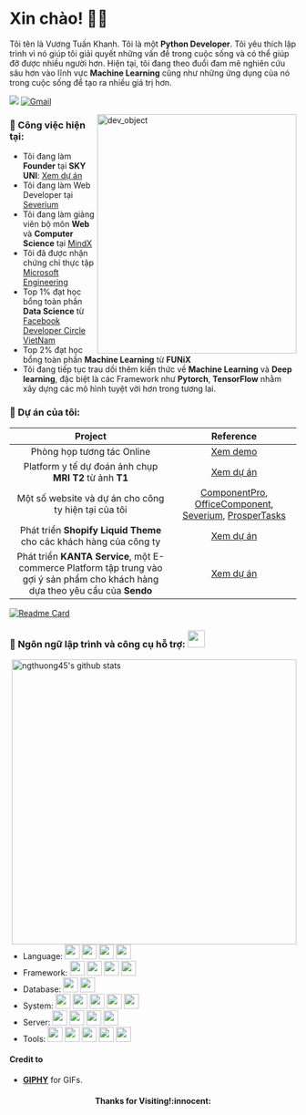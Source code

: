 <!-- Greeting -->
# Xin chào! :wave::smiley:

<!--Introduction -->
Tôi tên là Vương Tuấn Khanh. Tôi là một **Python Developer**. Tôi yêu thích lập trình vì nó giúp tôi giải quyết những vấn đề trong cuộc sống và có thể giúp đỡ được nhiều người hơn. Hiện tại, tôi đang theo đuổi đam mê nghiên cứu sâu hơn vào lĩnh vực **Machine Learning** cũng như những ứng dụng của nó trong cuộc sống để tạo ra nhiều giá trị hơn.

<!-- Your badges -->
![](https://komarev.com/ghpvc/?username=vuongtuankhanh&style=flat)
[![Gmail](https://img.shields.io/badge/-gmail-c14438?style=flat&logo=Gmail&logoColor=white)](mailto:khanhvuongtuan37@gmail.com)


<!-- Working GIF -->
<img src="https://media.giphy.com/media/S6q7p6G70qH6YVupi3/giphy.gif" alt="dev_object" align="right" width="350" height="420" />


### 💼  Công việc hiện tại: 
* Tôi đang làm **Founder** tại **SKY UNI**: [Xem dự án](https://youtu.be/7gRVYkTZ6gE)
* Tôi đang làm Web Developer tại [Severium](https://www.severium.com/)
* Tôi đang làm giảng viên bộ môn **Web** và **Computer Science** tại [MindX](https://mindx.edu.vn/)
* Tôi đã được nhận chứng chỉ thực tập [Microsoft Engineering](https://github.com/VuongTuanKhanh/Certificates-of-Achievements/blob/master/Microsoft%20Engineering.jpg)
* Top 1% đạt học bổng toàn phần **Data Science** từ [Facebook Developer Circle VietNam](https://github.com/VuongTuanKhanh/Certificates-of-Achievements/blob/master/DevC.PNG)
* Top 2% đạt học bổng toàn phần **Machine Learning** từ **FUNiX**
* Tôi đang tiếp tục trau dồi thêm kiến thức về **Machine Learning** và **Deep learning**, đặc biệt là các Framework như **Pytorch**, **TensorFlow** nhằm xây dựng các mô hình tuyệt vời hơn trong tương lai.




### 🌱 Dự án của tôi:
| Project      | Reference |
| :-----------: | :-----------: |
| Phòng họp tương tác Online                                            | [Xem demo](https://youtu.be/2P7CrL45IBk)                    |
| Platform y tế dự đoán ảnh chụp **MRI T2** từ ảnh **T1**               | [Xem dự án](https://github.com/VuongTuanKhanh/Brain-MRI-GAN)|
|Một số website và dự án cho công ty hiện tại của tôi                   | [ComponentPro](https://www.componentpro.com/), [OfficeComponent](https://www.officecomponent.com/), [Severium](https://www.severium.com/), [ProsperTasks](https://prospertasks.com/)|
|Phát triển **Shopify Liquid Theme** cho các khách hàng của công ty     | [Xem dự án](https://github.com/VuongTuanKhanh/Shopify-Merchant-Themes)|
|Phát triển **KANTA Service**, một E-commerce Platform tập trung vào gợi ý sản phẩm cho khách hàng dựa theo yêu cầu của **Sendo**|[Xem dự án](https://github.com/VuongTuanKhanh/DevC_2019_Sendo)|

<!-- Your card -->
[![Readme Card](https://github-readme-stats.vercel.app/api/pin/?username=VuongTuanKhanh&repo=Brain-MRI-GAN&theme=dark)](https://github.com/VuongTuanKhanh/vietnam-number)


 ### 🔭 Ngôn ngữ lập trình và công cụ hỗ trợ: <img src="https://media.giphy.com/media/WUlplcMpOCEmTGBtBW/giphy.gif" width="30">
<!-- GitHub README Stats -->

  <a href="https://github.com/ngthuong45?tab=repositories">
    <img width="500" height="auto" align="right" alt="ngthuong45's github stats" 
         src="https://github-readme-stats.vercel.app/api?username=vuongtuankhanh&show_icons=true&theme=dark&count_private=true" />
   <!-- <img width="30%" height="auto" align="right" alt="ngthuong45's github stats" 
         src="https://github-readme-stats.vercel.app/api/top-langs/?username=joykishansharma&layout=dark" />
NOTE: Top languages does not indicate my skill level or something like that, it's a github metric of which languages i have the most code on github. -->
  </a>

* Language: <img width="26px" src="https://simpleicons.org/icons/python.svg" />  <img width="26px" src="https://simpleicons.org/icons/css3.svg" />  <img width="26px" src="https://simpleicons.org/icons/html5.svg" />  <img width="26px" src="https://simpleicons.org/icons/javascript.svg" />
* Framework: <img width="26px" src="https://simpleicons.org/icons/django.svg" /> <img width="26px" src="https://simpleicons.org/icons/flask.svg" /> <img width="26px" src="https://simpleicons.org/icons/fastapi.svg" /> <img width="26px" src="https://simpleicons.org/icons/chatbot.svg" />
* Database: <img width="26px" src="https://simpleicons.org/icons/mysql.svg" /> <img width="26px" src="https://simpleicons.org/icons/postgresql.svg" />
* System: <img width="26px" src="https://simpleicons.org/icons/linux.svg" /> <img width="26px" src="https://simpleicons.org/icons/ubuntu.svg" /> <img width="26px" src="https://simpleicons.org/icons/docker.svg" /> <img width="26px" src="https://simpleicons.org/icons/git.svg" /> <img width="26px" src="https://simpleicons.org/icons/github.svg" />
* Server: <img width="26px" src="https://simpleicons.org/icons/apache.svg" /> <img width="26px" src="https://simpleicons.org/icons/nginx.svg" /> <img width="26px" src="https://simpleicons.org/icons/amazonaws.svg" /> <img width="26px" src="https://simpleicons.org/icons/googlecloud.svg" />
* Tools: <img width="26px" src="https://simpleicons.org/icons/pycharm.svg" /> <img width="26px" src="https://simpleicons.org/icons/visualstudiocode.svg" /> <img width="26px" src="https://simpleicons.org/icons/filezilla.svg" /> <img width="26px" src="https://simpleicons.org/icons/sublimetext.svg" /> <img width="26px" src="https://simpleicons.org/icons/windowsterminal.svg" />
<!-- Credit -->
#### Credit to 
- [**GIPHY**](https://giphy.com/) for GIFs.

<h4 align="center"> Thanks for Visiting!:innocent:</h4>
